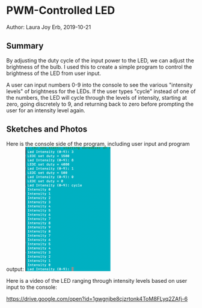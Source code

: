 #  PWM-Controlled LED

Author: Laura Joy Erb, 2019-10-21

## Summary
By adjusting the duty cycle of the input power to the LED, we can adjust the brightness of the bulb. I used this to create a simple program to control the brightness of the LED from user input. 

A user can input numbers 0-9 into the console to see the various "intensity levels" of brightness for the LEDs. If the user types "cycle" instead of one of the numbers, the LED will cycle through the levels of intensity, starting at zero, going discretely to 9, and returning back to zero before prompting the user for an intensity level again. 

## Sketches and Photos
Here is the console side of the program, including user input and program output:
<img src="./images/led.png" width="45%" />

Here is a video of the LED ranging through intensity levels based on user input to the console:

https://drive.google.com/open?id=1gwgnjbe8cjzrtonk4ToM8FLyq2ZAfj-6
